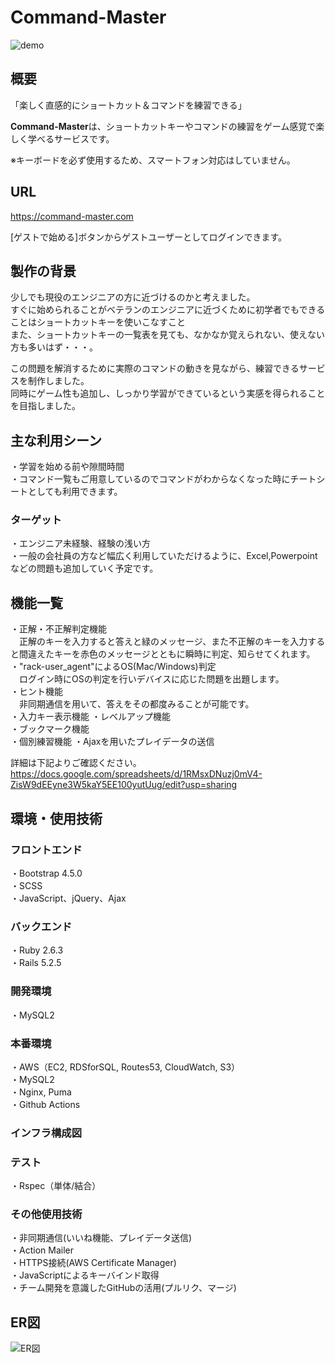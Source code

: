 # Command-Master

![demo](https://user-images.githubusercontent.com/76866582/134400056-60821761-9c93-4d33-a810-7134950ed313.gif)

  
## 概要  
「楽しく直感的にショートカット＆コマンドを練習できる」  
  
**Command-Master**は、ショートカットキーやコマンドの練習をゲーム感覚で楽しく学べるサービスです。 
  
※キーボードを必ず使用するため、スマートフォン対応はしていません。
## URL  
https://command-master.com  

[ゲストで始める]ボタンからゲストユーザーとしてログインできます。  

## 製作の背景  
少しでも現役のエンジニアの方に近づけるのかと考えました。  
すぐに始められることがベテランのエンジニアに近づくために初学者でもできることはショートカットキーを使いこなすこと  
また、ショートカットキーの一覧表を見ても、なかなか覚えられない、使えない方も多いはず・・・。

この問題を解消するために実際のコマンドの動きを見ながら、練習できるサービスを制作しました。  
同時にゲーム性も追加し、しっかり学習ができているという実感を得られることを目指しました。  

## 主な利用シーン  
・学習を始める前や隙間時間  
・コマンド一覧もご用意しているのでコマンドがわからなくなった時にチートシートとしても利用できます。  

### ターゲット
・エンジニア未経験、経験の浅い方  
・一般の会社員の方など幅広く利用していただけるように、Excel,Powerpointなどの問題も追加していく予定です。  

## 機能一覧  
・正解・不正解判定機能  
　正解のキーを入力すると答えと緑のメッセージ、また不正解のキーを入力すると間違えたキーを赤色のメッセージとともに瞬時に判定、知らせてくれます。  
・"rack-user_agent"によるOS(Mac/Windows)判定  
　ログイン時にOSの判定を行いデバイスに応じた問題を出題します。  
・ヒント機能  
　非同期通信を用いて、答えをその都度みることが可能です。  
・入力キー表示機能 
・レベルアップ機能  
・ブックマーク機能  
・個別練習機能
・Ajaxを用いたプレイデータの送信  

詳細は下記よりご確認ください。  
https://docs.google.com/spreadsheets/d/1RMsxDNuzj0mV4-ZisW9dEEyne3W5kaY5EE100yutUug/edit?usp=sharing

## 環境・使用技術

### フロントエンド  
・Bootstrap 4.5.0  
・SCSS  
・JavaScript、jQuery、Ajax  

### バックエンド  
・Ruby 2.6.3  
・Rails 5.2.5  

### 開発環境    
・MySQL2  

### 本番環境  
・AWS（EC2, RDSforSQL, Routes53, CloudWatch, S3）  
・MySQL2  
・Nginx, Puma  
・Github Actions  

### インフラ構成図  

### テスト
・Rspec（単体/結合）

### その他使用技術  
・非同期通信(いいね機能、プレイデータ送信)  
・Action Mailer  
・HTTPS接続(AWS Certificate Manager)  
・JavaScriptによるキーバインド取得  
・チーム開発を意識したGitHubの活用(プルリク、マージ)  

## ER図  
![ER図](https://user-images.githubusercontent.com/76866582/132534075-1dcaef65-3a62-4fd1-89fa-887de652f195.png) 
